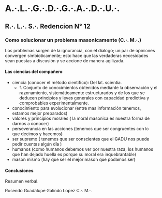 # **A.·.L.·.G.·.D.·.G.·.A.·.D.·.U.·.**

## **R.·. L.·. S.·. Redencion N° 12**

### Como solucionar un problema masonicamente (C.·. M.·.)

Los problemas surgen de la ignorancia, con el dialogo; un par de opiniones convergen simbioticamente; esto hace que las verdaderas necesidades sean puestas a discusión y se accione de manera agilizada.

#### Las ciencias del compañero

* ciencia (conocer el método cientifico): Del lat. scientia.
  * f. Conjunto de conocimientos obtenidos mediante la observación y el razonamiento, sistemáticamente estructurados y de los que se deducen principios y leyes generales con capacidad predictiva y comprobables experimentalmente.
* conocimiento para evolucionar (entre mas información tenemos, estamos mejor preparados)
* valores y principios morales ( la moral masonica es nuestra forma de darnos a conocer)
* perseverancia en las acciones (tenemos que ser congruentes con lo que decimos y hacemos)
* ser supremo ( tenemos que ser conscientes que el GADU nos puede pedir cuentas algún día )
* humanos (como humanos debemos ver por nuestra raza, los humanos que han dejado huella es porque su moral era inquebrantable)
* mason mismo (hay que ser el mejor mason que podamos ser)

#### Conclusiones

Resumen verbal.

Rosendo Guadalupe Galindo Lopez C.·. M.·.
